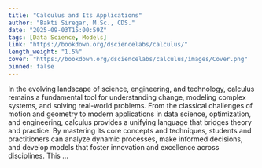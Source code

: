 ```yaml
---
title: "Calculus and Its Applications"
author: "Bakti Siregar, M.Sc., CDS."
date: "2025-09-03T15:00:59Z"
tags: [Data Science, Models]
link: "https://bookdown.org/dsciencelabs/calculus/"
length_weight: "1.5%"
cover: "https://bookdown.org/dsciencelabs/calculus/images/Cover.png"
pinned: false
---
```


In the evolving landscape of science, engineering, and technology, calculus remains a fundamental tool for understanding change, modeling complex systems, and solving real-world problems. From the classical challenges of motion and geometry to modern applications in data science, optimization, and engineering, calculus provides a unifying language that bridges theory and practice. By mastering its core concepts and techniques, students and practitioners can analyze dynamic processes, make informed decisions, and develop models that foster innovation and excellence across disciplines. This ...
